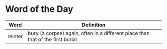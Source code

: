 # Word of the Day

|Word|Definition|
|---|---|
|reinter|bury (a corpse) again, often in a different place than that of the first burial|